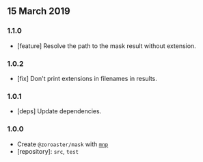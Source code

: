 ## 15 March 2019

### 1.1.0

- [feature] Resolve the path to the mask result without extension.

### 1.0.2

- [fix] Don't print extensions in filenames in results.

### 1.0.1

- [deps] Update dependencies.

### 1.0.0

- Create `@zoroaster/mask` with [`mnp`](https://mnpjs.org)
- [repository]: `src`, `test`
